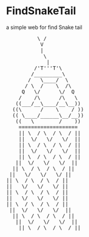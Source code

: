 # FindSnakeTail
a simple web for find Snake tail

<html><pre>
          \ /
           V
           |
            \
             | 
         /'T'''T'\ 
        /_________\
       /   \____/  \  
      / \  /    \  /\
     Q   \/      \/  Q
    /    /\      /\   \
   ((___/__\____/__\__))
  ((\      /    \    / )) 
  (( \____/______\__/__))
   ((   \        /    ))
    =================== 
    || \  / \  / \  / || 
    ||  \/   \/   \/  ||
    || \  / \  / \  / || 
    ||  \/   \/   \/  ||
    || \  / \  / \  / || 
   ||  \/   \/   \/  ||         
  || \  / \  / \  / || 
 ||   \/   \/   \/ ||
|| \  / \  / \  / ||
||   \/   \/   \/ ||
|| \  / \  / \  / || 
||   \/   \/   \/ ||
|| \  / \  / \  / || 
 ||  \/   \/   \/  ||
  || \  / \  / \  / || 
   ||  \/   \/   \/  ||
    || \  / \  / \  / ||
</pre></html>
